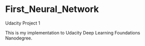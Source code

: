 # First_Neural_Network
Udacity Project 1

This is my implementation to Udacity Deep Learning Foundations Nanodegree.
